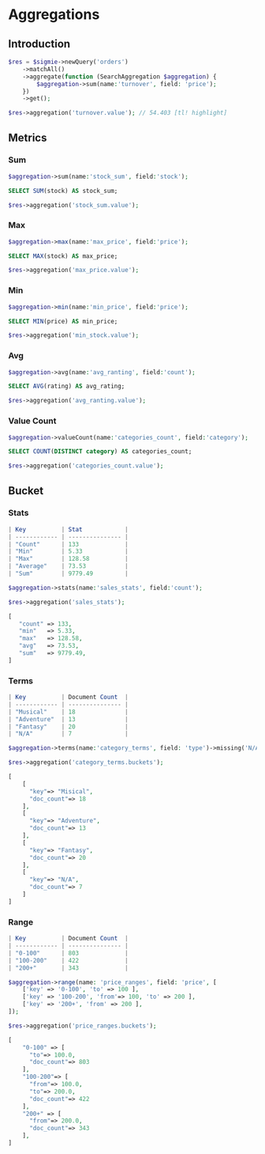 # Aggregations

## Introduction

```php
$res = $sigmie->newQuery('orders')
    ->matchAll()
    ->aggregate(function (SearchAggregation $aggregation) {
        $aggregation->sum(name:'turnover', field: 'price');
    })
    ->get();

$res->aggregation('turnover.value'); // 54.403 [tl! highlight]
```

## Metrics

### Sum
```php
$aggregation->sum(name:'stock_sum', field:'stock');
```

```sql
SELECT SUM(stock) AS stock_sum;
```

```php
$res->aggregation('stock_sum.value');
```

### Max
```php
$aggregation->max(name:'max_price', field:'price');
```

```sql
SELECT MAX(stock) AS max_price;
```

```php
$res->aggregation('max_price.value');
```

### Min

```php
$aggregation->min(name:'min_price', field:'price');
```

```sql
SELECT MIN(price) AS min_price;
```

```php
$res->aggregation('min_stock.value');
```

### Avg
```php
$aggregation->avg(name:'avg_ranting', field:'count');
```

```sql
SELECT AVG(rating) AS avg_rating;
```

```php
$res->aggregation('avg_ranting.value');
```

### Value Count

```php
$aggregation->valueCount(name:'categories_count', field:'category');
```

```sql
SELECT COUNT(DISTINCT category) AS categories_count;
```

```php
$res->aggregation('categories_count.value');
```

## Bucket

### Stats

```php
| Key          | Stat            |
| ------------ | --------------- |
| "Count"      | 133             |
| "Min"        | 5.33            |
| "Max"        | 128.58          |
| "Average"    | 73.53           |
| "Sum"        | 9779.49         |
```

```php
$aggregation->stats(name:'sales_stats', field:'count');
```

```php
$res->aggregation('sales_stats');
```

```php
[
   "count" => 133,
   "min"   => 5.33,
   "max"   => 128.58,
   "avg"   => 73.53,
   "sum"   => 9779.49,
]
```


### Terms

```php
| Key          | Document Count  |
| ------------ | --------------- |
| "Musical"    | 18              |
| "Adventure"  | 13              |
| "Fantasy"    | 20              |
| "N/A"        | 7               |
```
```php
$aggregation->terms(name:'category_terms', field: 'type')->missing('N/A');
```

```php
$res->aggregation('category_terms.buckets');
```

```php
[
    [
      "key"=> "Misical",
      "doc_count"=> 18 
    ],
    [
      "key"=> "Adventure",
      "doc_count"=> 13 
    ],
    [
      "key"=> "Fantasy",
      "doc_count"=> 20 
    ],
    [
      "key"=> "N/A",
      "doc_count"=> 7 
    ]
]
```

### Range

```php
| Key          | Document Count  |
| ------------ | --------------- |
| "0-100"      | 803             |
| "100-200"    | 422             |
| "200+"       | 343             |
```

```php
$aggregation->range(name: 'price_ranges', field: 'price', [
    ['key' => '0-100', 'to' => 100 ],
    ['key' => '100-200', 'from'=> 100, 'to' => 200 ],
    ['key' => '200+', 'from' => 200 ],
]);
```

```php
$res->aggregation('price_ranges.buckets');
```

```php
[
    "0-100" => [
      "to"=> 100.0,
      "doc_count"=> 803
    ],
    "100-200"=> [
      "from"=> 100.0,
      "to"=> 200.0,
      "doc_count"=> 422
    ],
    "200+" => [
      "from"=> 200.0,
      "doc_count"=> 343
    ],
]
```

